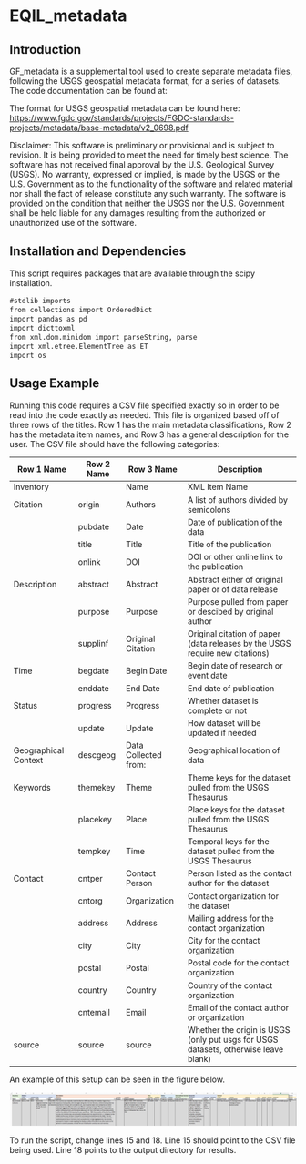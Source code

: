 # EQIL_metadata

## Introduction

GF_metadata is a supplemental tool used to create separate metadata files, following the USGS geospatial metadata format, for a series of datasets.  The code documentation can be found at: 

The format for USGS geospatial metadata can be found here: https://www.fgdc.gov/standards/projects/FGDC-standards-projects/metadata/base-metadata/v2_0698.pdf

Disclaimer: This software is preliminary or provisional and is subject to revision. It is being provided to meet the need for timely best science. The software has not received final approval by the U.S. Geological Survey (USGS). No warranty, expressed or implied, is made by the USGS or the U.S. Government as to the functionality of the software and related material nor shall the fact of release constitute any such warranty. The software is provided on the condition that neither the USGS nor the U.S. Government shall be held liable for any damages resulting from the authorized or unauthorized use of the software.

## Installation and Dependencies

This script requires packages that are available through the scipy installation.

    #stdlib imports
    from collections import OrderedDict
    import pandas as pd
    import dicttoxml
    from xml.dom.minidom import parseString, parse
    import xml.etree.ElementTree as ET
    import os


## Usage Example

Running this code requires a CSV file specified exactly so in order to be read into the code exactly as needed.  This file is organized based off of three rows of the titles.  Row 1 has the main metadata classifications, Row 2 has the metadata item names, and Row 3 has a general description for the user.  The CSV file should have the following categories:

|Row 1 Name|Row 2 Name|Row 3 Name|Description|
|---|---|---|---|
|Inventory| |Name|XML Item Name|
|Citation|origin|Authors|A list of authors divided by semicolons|
| |pubdate|Date|Date of publication of the data|
| |title|Title|Title of the publication|
| |onlink|DOI|DOI or other online link to the publication|
|Description|abstract|Abstract|Abstract either of original paper or of data release|
| |purpose|Purpose|Purpose pulled from paper or descibed by original author|
| |supplinf|Original Citation|Original citation of paper (data releases by the USGS require new citations)|
|Time|begdate|Begin Date|Begin date of research or event date|
| |enddate|End Date|End date of publication|
|Status|progress|Progress|Whether dataset is complete or not|
| |update|Update|How dataset will be updated if needed|
|Geographical Context|descgeog|Data Collected from:|Geographical location of data|
|Keywords|themekey|Theme|Theme keys for the dataset pulled from the USGS Thesaurus|
| |placekey|Place|Place keys for the dataset pulled from the USGS Thesaurus|
| |tempkey|Time|Temporal keys for the dataset pulled from the USGS Thesaurus|
|Contact|cntper|Contact Person|Person listed as the contact author for the dataset|
| |cntorg|Organization|Contact organization for the dataset|
| |address|Address|Mailing address for the contact organization|
| |city|City|City for the contact organization|
| |postal|Postal|Postal code for the contact organization|
| |country|Country|Country of the contact organization|
| |cntemail|Email|Email of the contact author or organization|
|source|source|source|Whether the origin is USGS (only put usgs for USGS datasets, otherwise leave blank)|


An example of this setup can be seen in the figure below.

![img1](Sample_Spreedsheet_Image.png)


To run the script, change lines 15 and 18. Line 15 should point to the CSV file being used.  Line 18 points to the output directory for results.
